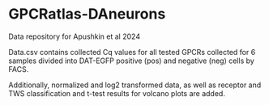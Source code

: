 # GPCRatlas-DAneurons
Data repository for Apushkin et al 2024  
  
Data.csv contains collected Cq values for all tested GPCRs collected for 6 samples divided into DAT-EGFP positive (pos) and negative (neg) cells by FACS.  
  
Additionally, normalized and log2 transformed data, as well as receptor and TWS classification and t-test results for volcano plots are added.  
